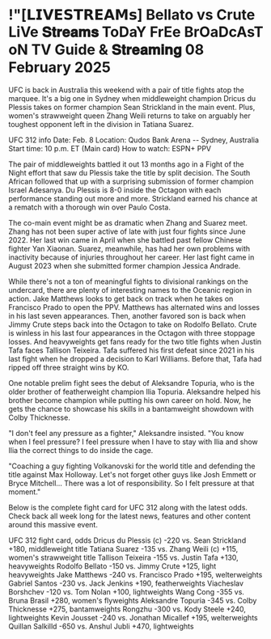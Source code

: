 # !"[𝗟𝗜𝗩𝗘𝗦𝗧𝗥𝗘𝗔𝗠𝘀] Bellato vs Crute LiVe 𝐒𝐭𝐫𝐞𝐚𝐦𝐬 ToDaY FrEe BrOaDcAsT oN TV Guide & 𝐒𝐭𝐫𝐞𝐚𝐦𝐢𝐧𝐠 08 February 2025

UFC is back in Australia this weekend with a pair of title fights atop the marquee. It's a big one in Sydney when middleweight champion Dricus du Plessis takes on former champion Sean Strickland in the main event. Plus, women's strawweight queen Zhang Weili returns to take on arguably her toughest opponent left in the division in Tatiana Suarez.

UFC 312 info
Date: Feb. 8
Location: Qudos Bank Arena -- Sydney, Australia
Start time: 10 p.m. ET (Main card) 
How to watch: ESPN+ PPV

The pair of middleweights battled it out 13 months ago in a Fight of the Night effort that saw du Plessis take the title by split decision. The South African followed that up with a surprising submission of former champion Israel Adesanya. Du Plessis is 8-0 inside the Octagon with each performance standing out more and more. Strickland earned his chance at a rematch with a thorough win over Paulo Costa. 

The co-main event might be as dramatic when Zhang and Suarez meet. Zhang has not been super active of late with just four fights since June 2022. Her last win came in April when she battled past fellow Chinese fighter Yan Xiaonan. Suarez, meanwhile, has had her own problems with inactivity because of injuries throughout her career. Her last fight came in August 2023 when she submitted former champion Jessica Andrade.

While there's not a ton of meaningful fights to divisional rankings on the undercard, there are plenty of interesting names to the Oceanic region in action. Jake Matthews looks to get back on track when he takes on Francisco Prado to open the PPV. Matthews has alternated wins and losses in his last seven appearances. Then, another favored son is back when Jimmy Crute steps back into the Octagon to take on Rodolfo Bellato. Crute is winless in his last four appearances in the Octagon with three stoppage losses. And heavyweights get fans ready for the two title fights when Justin Tafa faces Tallison Teixeira. Tafa suffered his first defeat since 2021 in his last fight when he dropped a decision to Karl Williams. Before that, Tafa had ripped off three straight wins by KO.

One notable prelim fight sees the debut of Aleksandre Topuria, who is the older brother of featherweight champion Ilia Topuria. Aleksandre helped his brother become champion while putting his own career on hold. Now, he gets the chance to showcase his skills in a bantamweight showdown with Colby Thicknesse.

"I don't feel any pressure as a fighter," Aleksandre insisted. "You know when I feel pressure? I feel pressure when I have to stay with Ilia and show Ilia the correct things to do inside the cage. 

"Coaching a guy fighting Volkanovski for the world title and defending the title against Max Holloway. Let's not forget other guys like Josh Emmett or Bryce Mitchell... There was a lot of responsibility. So I felt pressure at that moment."

Below is the complete fight card for UFC 312 along with the latest odds. Check back all week long for the latest news, features and other content around this massive event.

UFC 312 fight card, odds
Dricus du Plessis (c) -220 vs. Sean Strickland +180, middleweight title
Tatiana Suarez -135 vs. Zhang Weili (c) +115, women's strawweight title
Tallison Teixeira -155 vs. Justin Tafa +130, heavyweights
Rodolfo Bellato -150 vs. Jimmy Crute +125, light heavyweights
Jake Matthews -240 vs. Francisco Prado +195, welterweights
Gabriel Santos -230 vs. Jack Jenkins +190, featherweights
Viacheslav Borshchev -120 vs. Tom Nolan +100, lightweights
Wang Cong -355 vs. Bruna Brasil +280, women's flyweights
Aleksandre Topuria -345 vs. Colby Thicknesse  +275, bantamweights
Rongzhu -300 vs. Kody Steele +240, lightweights
Kevin Jousset -240 vs. Jonathan Micallef +195, welterweights
Quillan Salkilld -650 vs. Anshul Jubli +470, lightweights

